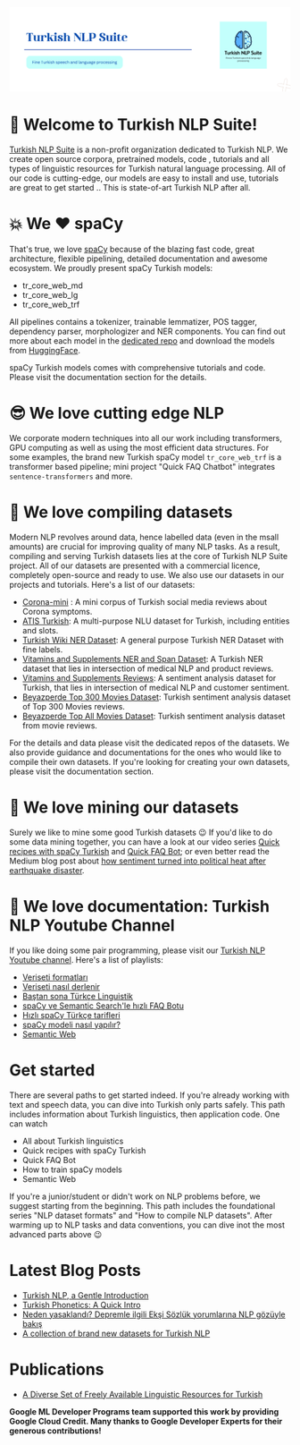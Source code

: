 ![nlp suite banner](/profile/nlp-suite-banner2.png)

:wave: Welcome to Turkish NLP Suite! 
======

[Turkish NLP Suite](https://www.turkish-nlp-suite.com) is a non-profit organization dedicated to Turkish NLP. We create open source corpora, pretrained models, code , tutorials and all types of linguistic resources for Turkish natural language processing. All of our code is cutting-edge, our models are easy to install and use, tutorials are great to get started .. This is state-of-art Turkish NLP after all.

:boom: We :heart: spaCy
=====
That's true, we love [spaCy](https://spacy.io/) because of the blazing fast code, great architecture, flexible pipelining, detailed documentation and awesome ecosystem. We proudly present spaCy Turkish models:

- tr_core_web_md
- tr_core_web_lg
- tr_core_web_trf  

All pipelines contains a tokenizer, trainable lemmatizer, POS tagger, dependency parser, morphologizer and NER components. You can find out more about each model in the [dedicated repo](https://github.com/turkish-nlp-suite/turkish-spacy-models) and download the models from [HuggingFace](https://huggingface.co/turkish-nlp-suite).

spaCy Turkish models comes with comprehensive tutorials and code. Please visit the documentation section for the details.
 
:sunglasses: We love cutting edge NLP
====
We corporate modern techniques into all our work including transformers, GPU computing as well as using the most efficient data structures. For some examples, the brand new Turkish spaCy model `tr_core_web_trf` is a transformer based pipeline; mini project "Quick FAQ Chatbot" integrates `sentence-transformers` and more.

:blue_book:  We love compiling datasets
====
Modern NLP revolves around data, hence labelled data (even in the msall amounts) are crucial for improving quality of many NLP tasks. As a result, compiling and serving Turkish datasets lies at the core of Turkish NLP Suite project. All of our datasets are presented with a commercial licence, completely open-source and ready to use. We also use our datasets in our projects and tutorials.
Here's a list of our datasets:

* [Corona-mini](https://github.com/turkish-nlp-suite/Corona-mini-dataset) : A mini corpus of Turkish social media reviews about Corona symptoms.
* [ATIS Turkish](https://github.com/turkish-nlp-suite/Atis_Turkish): A multi-purpose NLU dataset for Turkish, including entities and slots.
* [Turkish Wiki NER Dataset](https://github.com/turkish-nlp-suite/Turkish-Wiki-NER-Dataset): A general purpose Turkish NER Dataset with fine labels.
* [Vitamins and Supplements NER and Span Dataset](https://github.com/turkish-nlp-suite/Vitamins-Supplements-NER-dataset): A Turkish NER dataset that lies in intersection of medical NLP and product reviews.
* [Vitamins and Supplements Reviews](https://github.com/turkish-nlp-suite/Vitamins-Supplements-NER-dataset): A sentiment analysis dataset for Turkish, that lies in intersection of medical NLP and customer sentiment.
* [Beyazperde Top 300 Movies Dataset](https://github.com/turkish-nlp-suite/BeyazPerde-Movie-Reviews): Turkish sentiment analysis dataset of Top 300 Movies reviews.
* [Beyazperde Top All Movies Dataset](https://github.com/turkish-nlp-suite/BeyazPerde-Movie-Reviews): Turkish sentiment analysis dataset from movie reviews.

For the details and data please visit the dedicated repos of the datasets.
We also provide guidance and documentations for the ones who would like to compile their own datasets. If you're looking for creating your own datasets, please visit the documentation section.

:construction_worker: We love mining our datasets
====
Surely we like to mine some good Turkish datasets :wink: If you'd like to do some data mining together, you can have a look at our video series [Quick recipes with spaCy Turkish](https://www.youtube.com/watch?v=w0WCkgCOzzw&list=PLJTHlIwB8VcoWxYHnsZOQCxWOraW42NBj) and [Quick FAQ Bot](https://www.youtube.com/watch?v=LUYiRfysnjY&list=PLJTHlIwB8Vcr0KHTcRRRFa3QMcI4F4lW5); or even better read the Medium blog post about [how sentiment turned into political heat after earthquake disaster](https://medium.com/p/ce65ece62aea).

:movie_camera: We love documentation: Turkish NLP Youtube Channel
====
If you like doing some pair programming, please visit our [Turkish NLP Youtube channel](https://www.youtube.com/@NLPwithDuygu/playlists). Here's a list of playlists:

* [Veriseti formatları](https://www.youtube.com/watch?v=iAsCz1kk2Oc&list=PLJTHlIwB8VcoetgeXaSGJZ0l65DRx1wne)
* [Veriseti nasıl derlenir](https://www.youtube.com/watch?v=XNYq58eMsgY&list=PLJTHlIwB8Vco4ONU_mCNOYIcVyFA9QrBr)
* [Baştan sona Türkçe Linguistik](https://www.youtube.com/watch?v=ZiArCDOuNVo&list=PLJTHlIwB8Vcqltlhbmsc12Srthv73OeOF)
* [spaCy ve Semantic Search'le hızlı FAQ Botu](https://www.youtube.com/watch?v=LUYiRfysnjY&list=PLJTHlIwB8Vcr0KHTcRRRFa3QMcI4F4lW5)
* [Hızlı spaCy Türkçe tarifleri]( https://www.youtube.com/watch?v=w0WCkgCOzzw&list=PLJTHlIwB8VcoWxYHnsZOQCxWOraW42NBj)
* [spaCy modeli nasıl yapılır?](https://www.youtube.com/watch?v=dTdpRP-t920&list=PLJTHlIwB8Vcp_1b1eFwKcKKmzfs16EFtH)
* [Semantic Web](https://www.youtube.com/watch?v=rLaI7Zr7bzU&list=PLJTHlIwB8Vcp_amsALcxd5UvawDG0062x)

Get started
====
There are several paths to get started indeed. If you're already working with text and speech data, you can dive into Turkish only parts safely. This path includes information about Turkish linguistics, then application code. One can watch 
* All about Turkish linguistics
* Quick recipes with spaCy Turkish
* Quick FAQ Bot
* How to train spaCy models
* Semantic Web  

If you're a junior/student or didn't work on NLP problems before, we suggest starting from the beginning. This path includes the foundational series "NLP dataset formats" and "How to compile NLP datasets". After warming up to NLP tasks and data conventions, you can dive inot the most advanced parts above :wink:

Latest Blog Posts
====
* [Turkish NLP, a Gentle Introduction](https://medium.com/p/2b33e694dd78)
* [Turkish Phonetics: A Quick Intro](https://medium.com/p/cf75bb7eec79)
* [Neden yasaklandı? Depremle ilgili Ekşi Sözlük yorumlarına NLP gözüyle bakış](https://medium.com/p/ce65ece62aea)
* [A collection of brand new datasets for Turkish NLP](https://medium.com/p/fc83ca3c95df)

Publications
====
* [A Diverse Set of Freely Available Linguistic Resources for Turkish](https://aclanthology.org/2023.acl-long.768/)

**Google ML Developer Programs team supported this work by providing Google Cloud Credit. Many thanks to Google Developer Experts for their generous contributions!**

